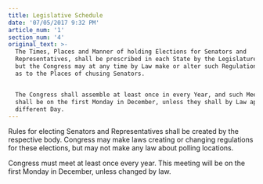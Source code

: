 ```yaml
---
title: Legislative Schedule
date: '07/05/2017 9:32 PM'
article_num: '1'
section_num: '4'
original_text: >-
  The Times, Places and Manner of holding Elections for Senators and
  Representatives, shall be prescribed in each State by the Legislature thereof;
  but the Congress may at any time by Law make or alter such Regulations, except
  as to the Places of chusing Senators.


  The Congress shall assemble at least once in every Year, and such Meeting
  shall be on the first Monday in December, unless they shall by Law appoint a
  different Day.
---
```

Rules for electing Senators and Representatives shall be created by the respective body. Congress may make laws creating or changing regulations for these elections, but may not make any law about polling locations.

Congress must meet at least once every year. This meeting will be on the first Monday in December, unless changed by law.



